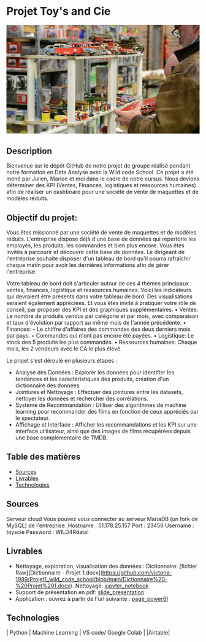 # Projet Toy's and Cie
![Image d'illustration.png](https://github.com/victoria-1989/Projet1_wild_code_school/blob/main/Image%20d'illustration.png)
## Description

Bienvenue sur le dépôt GitHub de notre projet de groupe réalisé pendant notre formation en Data Analyse avec la Wild code School. Ce projet a été mené par Julien, Marion et moi dans le cadre de notre cursus.
Nous devions déterminer des KPI (Ventes, Finances, logistiques et ressources humaines) afin de réaliser un dashboard pour une société de vente de maquettes et de modèles réduits.

## Objectif du projet:

Vous êtes missionné par une société de vente de maquettes et de modèles réduits. L'entreprise dispose déjà d'une base de données qui répertorie les employés, les produits, les commandes et bien plus encore. Vous êtes invités à parcourir et découvrir cette base de données. Le dirigeant de l'entreprise souhaite disposer d'un tableau de bord qu'il pourra rafraîchir chaque matin pour avoir les dernières informations afin de gérer l'entreprise.

Votre tableau de bord doit s'articuler autour de ces 4 thèmes principaux : ventes, finances, logistique et ressources humaines.
Voici les indicateurs qui devraient être présents dans votre tableau de bord. Des visualisations seraient également appréciées. Et vous êtes invité à pratiquer votre rôle de conseil, par proposer des KPI et des graphiques supplémentaires.
    • Ventes: Le nombre de produits vendus par catégorie et par mois, avec comparaison et taux d'évolution par rapport au même mois de l'année précédente.
    • Finances:
        ◦ Le chiffre d'affaires des commandes des deux derniers mois par pays.
        ◦ Commandes qui n'ont pas encore été payées.
    • Logistique: Le stock des 5 produits les plus commandés.
    • Ressources humaines: Chaque mois, les 2 vendeurs avec le CA le plus élevé.
    
Le projet s'est déroulé en plusieurs étapes :

* Analyse des Données : Explorer les données pour identifier les tendances et les caractéristiques des produits, création d'un dictionnaire des données
* Jointures et Nettoyage : Effectuer des jointures entre les datasets, nettoyer les données et rechercher des corrélations.
* Système de Recommandation : Utiliser des algorithmes de machine learning pour recommander des films en fonction de ceux appréciés par le spectateur.
* Affichage et Interface : Afficher les recommandations et les KPI sur une interface utilisateur, ainsi que des images de films récupérées depuis une base complémentaire de TMDB.


## Table des matières
- [Sources](#sources)
- [Livrables](#livrables)
- [Technologies](#technologies)

## Sources
Serveur cloud
Vous pouvez vous connecter au serveur MariaDB (un fork de MySQL) de l'entreprise.
Hostname : 51.178.25.157
Port : 23456
Username : toyscie
Password : WILD4Rdata!
    
## Livrables

* Nettoyage, exploration, visualisation des données : Dictionnaire: [fichier Raw](Dictionnaire - Projet 1.docx](https://github.com/victoria-1989/Projet1_wild_code_school/blob/main/Dictionnaire%20-%20Projet%201.docx).
Nettoyage: [jupyter_notebook](https://github.com/victoria-1989/Projet1_wild_code_school/blob/main/Projet_1.ipynb)
* Support de présentation en pdf: [slide_presentation](https://github.com/victoria-1989/Projet1_wild_code_school/blob/main/Projet_Toys__Cie.pdf)
* Application : ouvrez à partir de l'url suivante : [page_powerBI](https://github.com/victoria-1989/Projet1_wild_code_school/blob/main/Projet_SQL_Toys__Cie1.pbix)

## Technologies
| Python | Machine Learning | VS code/ Google Colab |
|Airtable|
